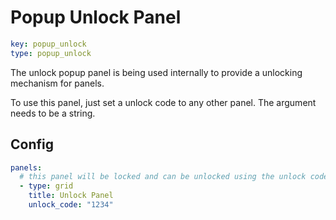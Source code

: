 # Popup Unlock Panel

```yaml
key: popup_unlock
type: popup_unlock
```

The unlock popup panel is being used internally to provide a unlocking mechanism for panels.

To use this panel, just set a unlock code to any other panel. The argument needs to be a string.

## Config

```yaml
panels:
  # this panel will be locked and can be unlocked using the unlock code
  - type: grid
    title: Unlock Panel
    unlock_code: "1234"
```
